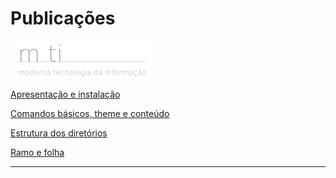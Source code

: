 # Publicações

[![m ti](https://github.com/tmenegaz/m-ti-hugo-theme/blob/master/imagens/m%20ti-white.png)](https://www.youtube.com/c/mti_tmenegaz)

[Apresentação e instalação](./apresentacao-instalacao.md#gohugo)

[Comandos básicos, theme e conteúdo](./comandos-basicos-theme-conteudo.md#ambiente-de-desenvolvimento-comandos-básicos-theme-e-conteúdo)

[Estrutura dos diretórios](./estrutura-dos-diretorios.md#estrutura-dos-diretórios)

[Ramo e folha](./ramo-e-folha.md#ramo-e-folha)

---
